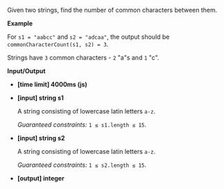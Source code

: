 ﻿Given two strings, find the number of common characters between them.

**Example**

For `s1 = "aabcc"` and `s2 = "adcaa"`, the output should be
`commonCharacterCount(s1, s2) = 3`.

Strings have `3` common characters - `2` "a"s and `1` "c".

**Input/Output**

*   **[time limit] 4000ms (js)**

*   **[input] string s1**

    A string consisting of lowercase latin letters `a-z`.

    _Guaranteed constraints:_
    `1 ≤ s1.length ≤ 15`.

*   **[input] string s2**

    A string consisting of lowercase latin letters `a-z`.

    _Guaranteed constraints:_
    `1 ≤ s2.length ≤ 15`.

*   **[output] integer**